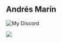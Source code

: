## Andrés Marín

![My Discord](https://discord-readme-badge.vercel.app/api?id=<maaaaaarin>)

![](banner.gif)
